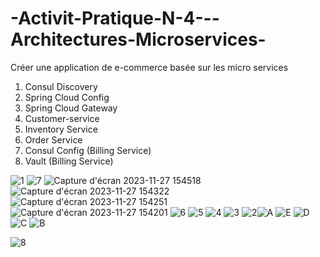 # -Activit-Pratique-N-4---Architectures-Microservices-
Créer une application de e-commerce basée sur les micro services
1. Consul Discovery
2. Spring Cloud Config
3. Spring Cloud Gateway
4. Customer-service
5. Inventory Service
6. Order Service
7. Consul Config (Billing Service)
8. Vault (Billing Service)
   


![1](https://github.com/Younesssemlali/-Activit-Pratique-N-4---Architectures-Microservices-/assets/101253650/f1f87cde-9a5f-4b29-9838-70f60a42332f)
![7](https://github.com/Younesssemlali/-Activit-Pratique-N-4---Architectures-Microservices-/assets/101253650/730878ab-114d-49ed-a45f-6e1744ae99ea)
![Capture d'écran 2023-11-27 154518](https://github.com/Younesssemlali/-Activit-Pratique-N-4---Architectures-Microservices-/assets/101253650/aea51d84-d415-4bc9-b66e-cd5145df2fe4)
![Capture d'écran 2023-11-27 154322](https://github.com/Younesssemlali/-Activit-Pratique-N-4---Architectures-Microservices-/assets/101253650/0f729fb7-b5c3-497a-a631-9b62be0d1ba5)
![Capture d'écran 2023-11-27 154251](https://github.com/Younesssemlali/-Activit-Pratique-N-4---Architectures-Microservices-/assets/101253650/05347c7e-5930-43b5-8545-5609a3b5cf49)
![Capture d'écran 2023-11-27 154201](https://github.com/Younesssemlali/-Activit-Pratique-N-4---Architectures-Microservices-/assets/101253650/3ec166ce-6c7b-4cca-b85f-733888dbf210)
![6](https://github.com/Younesssemlali/-Activit-Pratique-N-4---Architectures-Microservices-/assets/101253650/91073a51-80e9-4c1f-96d5-8f52e84b3b63)
![5](https://github.com/Younesssemlali/-Activit-Pratique-N-4---Architectures-Microservices-/assets/101253650/86ee6135-8f37-486e-9ffd-c5bd6654b3fa)
![4](https://github.com/Younesssemlali/-Activit-Pratique-N-4---Architectures-Microservices-/assets/101253650/65de9d9f-b701-4962-8744-dbfb38260168)
![3](https://github.com/Younesssemlali/-Activit-Pratique-N-4---Architectures-Microservices-/assets/101253650/43dff714-b1e3-4c25-b4da-902eee9cd386)
![2](https://github.com/Younesssemlali/-Activit-Pratique-N-4---Architectures-Microservices-/assets/101253650/faa6b460-9611-4ca5-aada-50dc842411c1)![A](https://github.com/Younesssemlali/-Activit-Pratique-N-4---Architectures-Microservices-/assets/101253650/e226fea4-072d-45ba-ba82-37389cc43144)
![E](https://github.com/Younesssemlali/-Activit-Pratique-N-4---Architectures-Microservices-/assets/101253650/78c5341e-b3b3-4a2b-b683-b77eaea76369)
![D](https://github.com/Younesssemlali/-Activit-Pratique-N-4---Architectures-Microservices-/assets/101253650/b0d7471b-86d3-499e-80a9-323e68a64e9f)
![C](https://github.com/Younesssemlali/-Activit-Pratique-N-4---Architectures-Microservices-/assets/101253650/2240fdd3-a391-4041-b0fe-d9baed6a0768)
![B](https://github.com/Younesssemlali/-Activit-Pratique-N-4---Architectures-Microservices-/assets/101253650/bb79807a-761b-47a6-a2cf-233ac9b91a4a)

![8](https://github.com/Younesssemlali/-Activit-Pratique-N-4---Architectures-Microservices-/assets/101253650/0064c9cb-dd91-498f-b90f-b814e866ae29)
